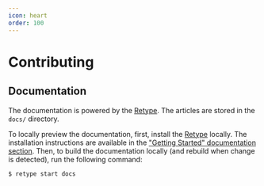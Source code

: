 ```yaml
---
icon: heart
order: 100
---
```


# Contributing

## Documentation

The documentation is powered by the [Retype](https://retype.com/). The articles are stored in the `docs/` directory.

To locally preview the documentation, first, install the [Retype](https://retype.com/) locally.
The installation instructions are available in the ["Getting Started" documentation section](https://retype.com/guides/getting-started/).
Then, to build the documentation locally (and rebuild when change is detected), run the following command:

```shell
$ retype start docs
```
